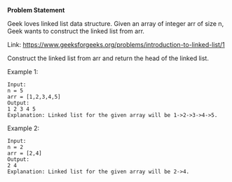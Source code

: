 **Problem Statement**

Geek loves linked list data structure. Given an array of integer arr of size n, Geek wants to construct the linked list from arr.

Link: https://www.geeksforgeeks.org/problems/introduction-to-linked-list/1

Construct the linked list from arr and return the head of the linked list.

Example 1:

```
Input:
n = 5
arr = [1,2,3,4,5]
Output:
1 2 3 4 5
Explanation: Linked list for the given array will be 1->2->3->4->5.
```

Example 2:

```
Input:
n = 2
arr = [2,4]
Output:
2 4
Explanation: Linked list for the given array will be 2->4.
```

